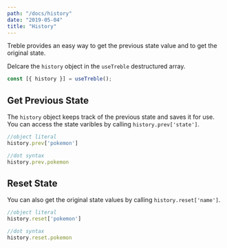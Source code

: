 ```yaml
---
path: "/docs/history"
date: "2019-05-04"
title: "History"
---
```


Treble provides an easy way to get the previous state value and to get the original state.

Delcare the `history` object in the `useTreble` destructured array.
```javascript
const [{ history }] = useTreble();
```

## Get Previous State
The `history` object keeps track of the previous state and saves it for use. You can access the state varibles by calling `history.prev['state']`.

```javascript
//object literal
history.prev['pokemon']

//dot syntax
history.prev.pokemon
```

## Reset State
You can also get the original state values by calling `history.reset['name']`.

```javascript
//object literal
history.reset['pokemon']

//dot syntax
history.reset.pokemon
```


